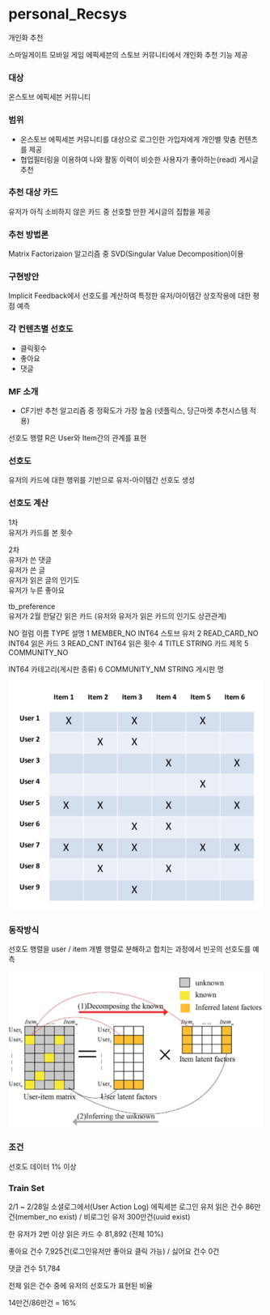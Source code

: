 # personal_Recsys
개인화 추천

스마일게이트 모바일 게임 에픽세븐의 스토브 커뮤니티에서 개인화 추천 기능 제공


### 대상  
온스토브 에픽세븐 커뮤니티

### 범위  
 - 온스토브 에픽세븐 커뮤니티를 대상으로 로그인한 가입자에게 개인별 맞춤 컨텐츠를 제공
 - 협업필터링을 이용하여 나와 활동 이력이 비슷한 사용자가 좋아하는(read) 게시글 추천

### 추천 대상 카드  
유저가 아직 소비하지 않은 카드 중 선호할 만한 게시글의 집합을 제공

### 추천 방법론  
Matrix Factorizaion 알고리즘 중 SVD(Singular Value Decomposition)이용


### 구현방안  
 Implicit Feedback에서 선호도를 계산하여 특정한 유저/아이템간 상호작용에 대한 평점 예측  
 
### 각 컨텐츠별 선호도  
- 클릭횟수
- 좋아요
- 댓글



### MF 소개  
 - CF기반 추천 알고리즘 중 정확도가 가장 높음 (넷플릭스, 당근마켓 추천시스템 적용) 


선호도 행렬 R은 User와 Item간의 관계를 표현


### 선호도 
유저의 카드에 대한 행위를 기반으로 유저-아이템간 선호도 생성

### 선호도 계산 
1차  
 유저가 카드를 본 횟수  

2차  
 유저가 쓴 댓글  
 유저가 쓴 글  
 유저가 읽은 글의 인기도  
 유저가 누른 좋아요  


tb_preference  
 유저가 2월 한달간 읽은 카드 (유저와 유저가 읽은 카드의 인기도 상관관계)

NO	컬럼 이름	TYPE	설명
1	MEMBER_NO	INT64	스토브 유저
2	READ_CARD_NO	INT64	읽은 카드
3	READ_CNT	INT64	읽은 횟수
4	TITLE	STRING	카드 제목
5	
COMMUNITY_NO

INT64	카테고리(게시판 종류)
6	COMMUNITY_NM	STRING	게시판 명

![ex_screenshot](./images/image1.png)


### 동작방식
 선호도 행렬을 user / item 개별 행렬로 분해하고 합치는 과정에서 빈곳의 선호도를 예측

![ex_screenshot](./images/image2.png)

### 조건  
 선호도 데이터 1% 이상



### Train Set  
2/1 ~ 2/28일 소셜로그에서(User Action Log) 에픽세븐 로그인 유저 읽은 건수 86만건(member_no exist) / 비로그인 유저 300만건(uuid exist)

한 유저가 2번 이상 읽은 카드 수 81,892 (전체 10%)

좋아요 건수 7,925건(로그인유저만 좋아요 클릭 가능) / 싫어요 건수 0건

댓글 건수 51,784

전체 읽은 건수 중에 유저의 선호도가 표현된 비율

14만건/86만건 = 16%
